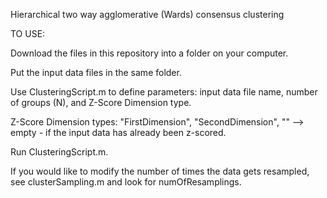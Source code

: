 Hierarchical two way agglomerative (Wards) consensus clustering

TO USE:

Download the files in this repository into a folder on your computer.

Put the input data files in the same folder. 

Use ClusteringScript.m to define parameters: input data file name, number of groups (N), and Z-Score Dimension type.

Z-Score Dimension types:
"FirstDimension",
"SecondDimension",
""  --> empty - if the input data has already been z-scored. 

Run ClusteringScript.m. 

If you would like to modify the number of times the data gets resampled, see clusterSampling.m and look for numOfResamplings. 
